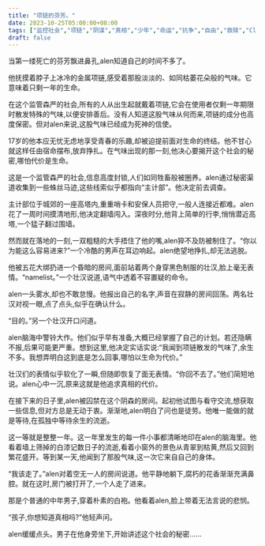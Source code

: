```yaml
---
title: "项链的芬芳。"
date: 2023-10-25T05:00:00+08:00
tags: ["监控社会","项链","阴谋","真相","少年","命运","抗争","自由","救赎","Claude"]
draft: false
--- 
```


当第一缕死亡的芬芳飘进鼻孔,alen知道自己的时间不多了。

他抚摸着脖子上冰冷的金属项链,感受着那股淡淡的、如同枯萎花朵般的气味。它意味着只剩一年的生命。

在这个监管森严的社会,所有的人从出生起就戴着项链,它会在使用者仅剩一年期限时散发特殊的气味,以便安排善后。没有人知道这股气味从何而来,项链的成分也高度保密。但对alen来说,这股气味已经成为死神的信使。

17岁的他本应无忧无虑地享受青春的乐趣,却被迫提前面对生命的终结。他不甘心就这样任由宿命摆布,放弃挣扎。在气味出现的那一刻,他决心要揭开这个社会的秘密,哪怕代价是生命。

这是一个监管森严的社会,信息高度封锁,人们如同牲畜般被圈养。alen通过秘密渠道收集到一些蛛丝马迹,这些线索似乎都指向“主计部”。他决定前去调查。

主计部位于城郊的一座高塔内,重重哨卡和安保人员把守,一般人连接近都难。alen花了一周时间摸清地形,他决定翻墙闯入。深夜时分,他背上简单的行李,悄悄潜近高塔,一个猛子翻过围墙。

然而就在落地的一刻,一双粗糙的大手捂住了他的嘴,alen猝不及防被制住了。“你以为能这么容易进来?”一个冷酷的男声在耳边响起。alen绝望地挣扎,却无法逃脱。

他被五花大绑扔进一个昏暗的房间,面前站着两个身穿黑色制服的壮汉,脸上毫无表情。“namelist。”一个壮汉说道,语气中透着不容置疑的命令。

alen一头雾水,却也不敢怠慢。他报出自己的名字,声音在寂静的房间回荡。两名壮汉对视一眼,点了点头,似乎在确认什么。 

“目的。”另一个壮汉开口问道。

alen脑海中警铃大作。他们似乎早有准备,大概已经掌握了自己的计划。若还隐瞒不报,后果可能更严重。想到这里,他决定实话实说:“我闻到项链散发的气味了,余生不多。我想弄明白这到底是怎么回事,哪怕以生命为代价。”

壮汉们的表情似乎软化了一瞬,但随即恢复了面无表情。“你回不去了。”他们简短地说。alen心中一沉,原来这就是他追求真相的代价。

在接下来的日子里,alen被囚禁在这个阴森的房间。起初他试图与看守交流,想获取一些信息,但对方总是无动于衷。渐渐地,alen明白了问也是徒劳。他唯一能做的就是等待,在孤独中等待余生的流逝。

这一等就是整整一年。这一年里发生的每一件小事都清晰地印在alen的脑海里。他看着墙上筛掉的白漆记数日子的流逝,看着小窗外的景色从青翠到枯黄,然后又回到繁花盛开。等到某一天,他闻到了那股气味,这一次它来自自己的身体。

“我该走了。”alen对着空无一人的房间说道。他平静地躺下,腐朽的花香渐渐充满鼻腔。就在这时,房门被打开了,一个人走了进来。

那是个普通的中年男子,穿着朴素的白袍。他看着alen,脸上带着无法言说的悲悯。

“孩子,你想知道真相吗?”他轻声问。

alen缓缓点头。男子在他身旁坐下,开始讲述这个社会的秘密......

